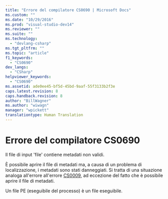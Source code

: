 ```yaml
---
title: "Errore del compilatore CS0690 | Microsoft Docs"
ms.custom: ""
ms.date: "10/29/2016"
ms.prod: "visual-studio-dev14"
ms.reviewer: ""
ms.suite: ""
ms.technology: 
  - "devlang-csharp"
ms.tgt_pltfrm: ""
ms.topic: "article"
f1_keywords: 
  - "CS0690"
dev_langs: 
  - "CSharp"
helpviewer_keywords: 
  - "CS0690"
ms.assetid: ade0ee45-bf5d-45bd-9aaf-55f3133b2f3e
caps.latest.revision: 8
caps.handback.revision: 8
author: "BillWagner"
ms.author: "wiwagn"
manager: "wpickett"
translationtype: Human Translation
---
```

# Errore del compilatore CS0690
Il file di input 'file' contiene metadati non validi.  
  
 È possibile aprire il file di metadati ma, a causa di un problema di localizzazione, i metadati sono stati danneggiati. Si tratta di una situazione analoga all'errore all'errore [CS0009](../../csharp/misc/cs0009.md), ad eccezione del fatto che è possibile aprire il file di metadati.  
  
 Un file PE \(eseguibile del processo\) è un file eseguibile.
